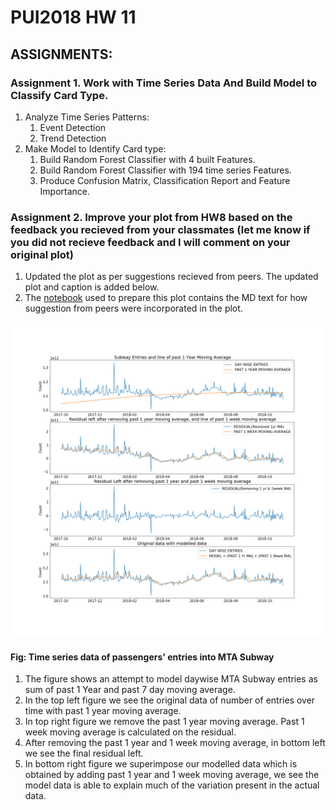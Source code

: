 
# PUI2018 HW 11

## ASSIGNMENTS:

### Assignment 1. Work with Time Series Data And Build Model to Classify Card Type. 
1. Analyze Time Series Patterns:
    1. Event Detection
    2. Trend Detection
2. Make Model to Identify Card type:
    1. Build Random Forest Classifier with 4 built Features.
    2. Build Random Forest Classifier with 194 time series Features.
    3. Produce Confusion Matrix, Classification Report and Feature Importance.
  
### Assignment 2. Improve your plot from HW8 based on the feedback you recieved from your classmates (let me know if you did not recieve feedback and I will comment on your original plot)

1. Updated the plot as per suggestions recieved from peers. The updated plot and caption is added below.
2. The [notebook](https://github.com/Shivam0712/PUI2018_skp454/blob/master/HW11_skp454/HW8_Assignment1_skp454-Copy1.ipynb) used to prepare this plot contains the MD text for how suggestion from peers were incorporated in the plot.  

![](https://github.com/Shivam0712/PUI2018_skp454/blob/master/HW11_skp454/MTA%20Entries.png)
#### Fig: Time series data of passengers' entries into MTA Subway
1. The figure shows an attempt to model daywise MTA Subway entries as sum of past 1 Year and past 7 day moving average.  
2. In the top left figure we see the original data of number of entries over time with past 1 year moving average.
3. In top right figure we remove the past 1 year moving average. Past 1 week moving average is calculated on the residual.
4. After removing the past 1 year and 1 week moving average, in bottom left we see the final residual left.
5. In bottom right figure we superimpose our modelled data which is obtained by adding past 1 year and 1 week moving average, we see the model data is able to explain much of the variation present in the actual data.






